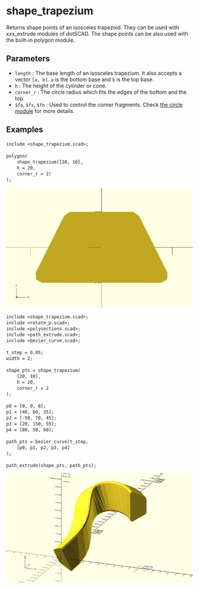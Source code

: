 # shape_trapezium

Returns shape points of an isosceles trapezoid. They can be used with xxx_extrude modules of dotSCAD. The shape points can be also used with the built-in polygon module. 

## Parameters

- `length` : The base length of an isosceles trapezium. It also accepts a vector `[a, b]`. `a` is the bottom base and `b` is the top base.
- `h` : The height of the cylinder or cone. 
- `corner_r` : The circle radius which fits the edges of the bottom and the top.
- `$fa`, `$fs`, `$fn` : Used to control the corner fragments. Check [the circle module](https://en.wikibooks.org/wiki/OpenSCAD_User_Manual/Using_the_2D_Subsystem#circle) for more details.

## Examples

	include <shape_trapezium.scad>;

	polygon(
		shape_trapezium([20, 10], 
		h = 20,
		corner_r = 2)
	);

![shape_trapezium](images/lib-shape_trapezium-1.JPG)

	include <shape_trapezium.scad>;
	include <rotate_p.scad>;
	include <polysections.scad>;
	include <path_extrude.scad>;
	include <bezier_curve.scad>;

	t_step = 0.05;
	width = 2;

	shape_pts = shape_trapezium(
		[20, 10], 
		h = 20, 
		corner_r = 2
	);

	p0 = [0, 0, 0];
	p1 = [40, 60, 35];
	p2 = [-50, 70, 45];
	p3 = [20, 150, 55];
	p4 = [80, 50, 60];

	path_pts = bezier_curve(t_step, 
		[p0, p1, p2, p3, p4]
	);

	path_extrude(shape_pts, path_pts);   

![shape_trapezium](images/lib-shape_trapezium-2.JPG)	